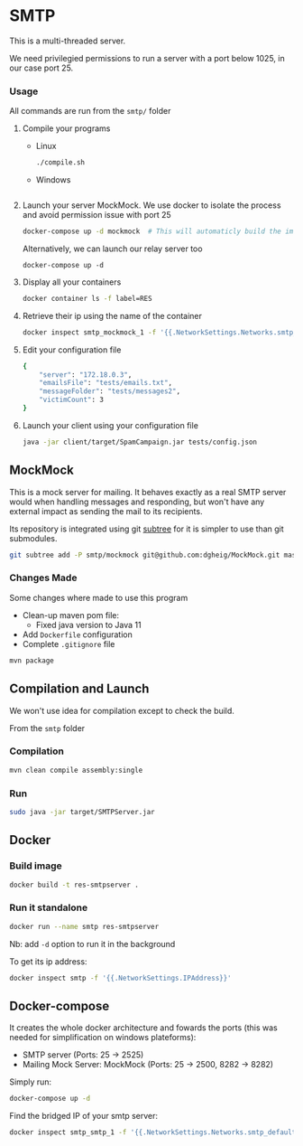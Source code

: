 # SMTP

This is a multi-threaded server.

We need privilegied permissions to run a server with a port below 1025, in our case port 25.



### Usage

All commands are run from the `smtp/` folder

1. Compile your programs

   * Linux

     ```bash
     ./compile.sh
     ```

   * Windows

     ```powershell
     
     ```

     

2. Launch your server MockMock. We use docker to isolate the process and avoid permission issue with port 25

   ```bash
   docker-compose up -d mockmock  # This will automaticly build the image
   ```

   Alternatively, we can launch our relay server too

   ```
   docker-compose up -d
   ```

3. Display all your containers

   ```bash
   docker container ls -f label=RES
   ```

4. Retrieve their ip using the name of the container

   ```bash
   docker inspect smtp_mockmock_1 -f '{{.NetworkSettings.Networks.smtp_default.IPAddress}}'
   ```

5. Edit your configuration file

   ```bash
   {
       "server": "172.18.0.3",
       "emailsFile": "tests/emails.txt",
       "messageFolder": "tests/messages2",
       "victimCount": 3
   }
   ```

6. Launch your client using your configuration file

   ```bash
   java -jar client/target/SpamCampaign.jar tests/config.json
   ```

   



## MockMock

This is a mock server for mailing. It behaves exactly as a real SMTP server would when handling messages and responding, but won't have any external impact as sending the mail to its recipients.

Its repository is integrated using git [subtree](https://www.atlassian.com/git/tutorials/git-subtree) for it is simpler to use than git submodules.

```bash
git subtree add -P smtp/mockmock git@github.com:dgheig/MockMock.git master
```

### Changes Made

Some changes where made to use this program

* Clean-up maven pom file:
  * Fixed java version to Java 11
* Add `Dockerfile` configuration
* Complete `.gitignore` file

```bash
mvn package
```



## Compilation and Launch

We won't use idea for compilation except to check the build.

From the `smtp` folder

### Compilation

```bash
mvn clean compile assembly:single
```



### Run

```bash
sudo java -jar target/SMTPServer.jar
```



## Docker

### Build image

```bash
docker build -t res-smtpserver .
```

### Run it standalone

```bash
docker run --name smtp res-smtpserver
```

Nb: add `-d` option to run it in the background

To get its ip address:

```bash
docker inspect smtp -f '{{.NetworkSettings.IPAddress}}'
```



## Docker-compose

It creates the whole docker architecture and fowards the ports (this was needed for simplification on windows plateforms):

* SMTP server (Ports: 25 -> 2525)
* Mailing Mock Server: MockMock (Ports: 25 -> 2500, 8282 -> 8282)



Simply run:

```bash
docker-compose up -d
```



Find the bridged IP of your smtp server:

```bash
docker inspect smtp_smtp_1 -f '{{.NetworkSettings.Networks.smtp_default.IPAddress}}'
```
